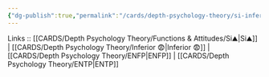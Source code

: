 ```yaml
---
{"dg-publish":true,"permalink":"/cards/depth-psychology-theory/si-inferior/","noteIcon":"","created":"2023-01-05T15:12:41.670+01:00","updated":"2023-04-21T15:31:18.026+02:00"}
---
```


Links :: [[CARDS/Depth Psychology Theory/Functions & Attitudes/Si⛰️\|Si⛰️]] | [[CARDS/Depth Psychology Theory/Inferior 😨\|Inferior 😨]] | [[CARDS/Depth Psychology Theory/ENFP\|ENFP]] |  [[CARDS/Depth Psychology Theory/ENTP\|ENTP]]

